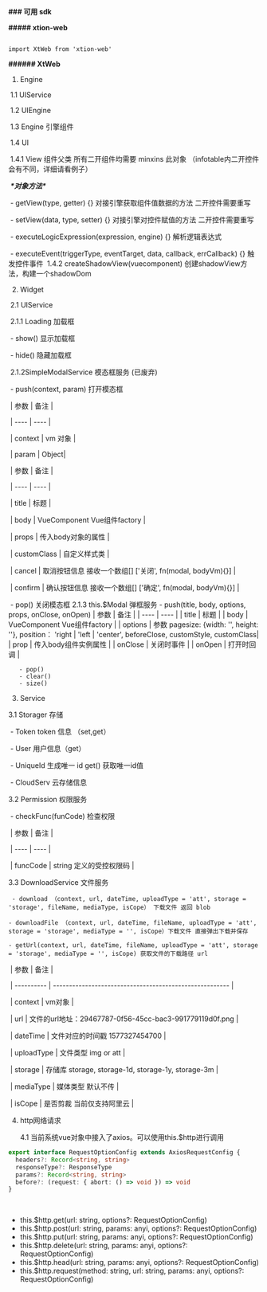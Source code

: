 **### 可用 sdk**



**##### xtion-web**



```

import XtWeb from 'xtion-web'

```

**###### XtWeb**



1. Engine

​    1.1 UIService

​    1.2 UIEngine

​    1.3 Engine 引擎组件

​    1.4 UI

​       1.4.1 View 组件父类 所有二开组件均需要 minxins 此对象 （infotable内二开控件会有不同，详细请看例子）

​      ***\*对象方法\****

​	      -  getView(type, getter) {} 对接引擎获取组件值数据的方法 二开控件需要重写

​    	  -  setView(data, type, setter) {} 对接引擎对控件赋值的方法 二开控件需要重写

​    	  -  executeLogicExpression(expression, engine) {} 解析逻辑表达式

​    	  -  executeEvent(triggerType, eventTarget, data, callback, errCallback) {} 触发控件事件
​      1.4.2 createShadowView(vuecomponent) 创建shadowView方法，构建一个shadowDom

2. Widget

​    2.1 UIService

​    2.1.1 Loading 加载框

​      - show() 显示加载框

​      - hide() 隐藏加载框

​    2.1.2SimpleModalService 模态框服务  (已废弃)



​      - push(context, param) 打开模态框

​         | 参数 | 备注 |

​         | ---- | ---- |

​         | context | vm 对象 |

​         | param | Object|



​         | 参数 | 备注 |

​         |  ----  | ----  |

​         | title | 标题 |

​         | body | VueComponent Vue组件factory |

​         | props | 传入body对象的属性 |

​         | customClass | 自定义样式类 |

​         | cancel | 取消按钮信息 接收一个数组[] ['关闭', fn(modal, bodyVm){}] |

​         | confirm | 确认按钮信息 接收一个数组[] ['确定', fn(modal, bodyVm){}] |

​      - pop() 关闭模态框
  2.1.3 this.$Modal  弹框服务
       - push(title, body, options, props, onClose, onOpen)
        | 参数 | 备注 |
        | ---- | ---- |
        | title | 标题 |
        | body | VueComponent Vue组件factory |
        | options | 参数 pagesize: {width: '', height: ''}, position： 'right | 'left | 'center', beforeClose, customStyle, customClass|
        | prop | 传入body组件实例属性 |
        | onClose | 关闭时事件 |
        | onOpen | 打开时回调 |
     
       - pop()
       - clear()
       - size()


3. Service

  3.1 Storager 存储

  ​    - Token token 信息 （set,get）

  ​    - User 用户信息（get）

  ​    - UniqueId 生成唯一 id  get() 获取唯一id值

  ​    - CloudServ 云存储信息



  3.2 Permission 权限服务

​       - checkFunc(funCode) 检查权限

​      | 参数 | 备注 |

​      | ---- | ---- |

​      | funcCode | string 定义的受控权限码 |



  3.3 DownloadService 文件服务

     - download （context, url, dateTime, uploadType = 'att', storage = 'storage', fileName, mediaType, isCope） 下载文件 返回 blob
    
    - downloadFile （context, url, dateTime, fileName, uploadType = 'att', storage = 'storage', mediaType = '', isCope）下载文件 直接弹出下载并保存
    
    - getUrl(context, url, dateTime, fileName, uploadType = 'att', storage = 'storage', mediaType = '', isCope) 获取文件的下载路径 url



​    | 参数       | 备注                                                    |

​    | ---------- | ------------------------------------------------------- |

​    | context    | vm对象                                                  |

​    | url        | 文件的url地址：29467787-0f56-45cc-bac3-991779119d0f.png |

​    | dateTime   | 文件对应的时间戳 1577327454700                          |

​    | uploadType | 文件类型 img or att                                     |

​    | storage    | 存储库 storage, storage-1d, storage-1y, storage-3m      |

​    | mediaType  | 媒体类型 默认不传                                       |

​    | isCope     | 是否剪裁 当前仅支持阿里云                               |

4. http网络请求

   4.1 当前系统vue对象中接入了axios。可以使用this.$http进行调用

```typescript
export interface RequestOptionConfig extends AxiosRequestConfig {
  headers?: Record<string, string>
  responseType?: ResponseType
  params?: Record<string, string>
  before?: (request: { abort: () => void }) => void
}
```

​	

   - this.$http.get(url: string, options?: RequestOptionConfig)
   - this.$http.post(url: string, params: anyi, options?: RequestOptionConfig)
   - this.$http.put(url: string, params: anyi, options?: RequestOptionConfig)
   - this.$http.delete(url: string, params: anyi, options?: RequestOptionConfig)
   - this.$http.head(url: string, params: anyi, options?: RequestOptionConfig)
   - this.$http.request(method: string, url: string, params: anyi, options?: RequestOptionConfig)